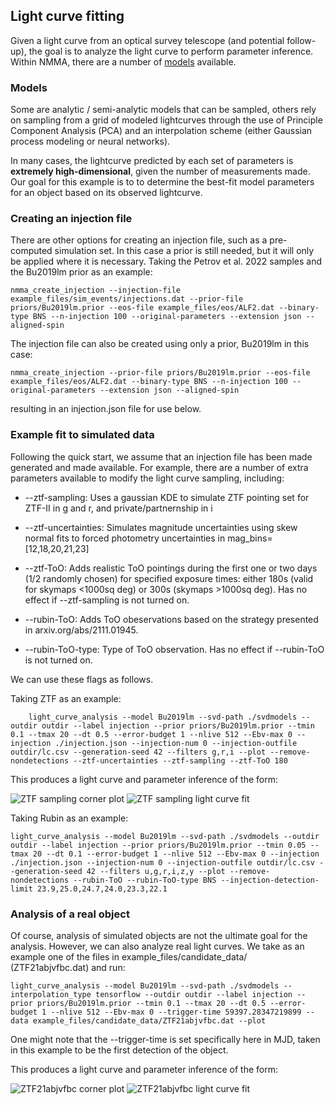 ## Light curve fitting

Given a light curve from an optical survey telescope (and potential follow-up), the goal is to analyze the light curve to perform parameter inference. Within NMMA, there are a number of [models](./models.html) available.

### Models

Some are analytic / semi-analytic models that can be sampled, others rely on sampling from a grid of modeled lightcurves through the use of Principle Component Analysis (PCA) and an interpolation scheme (either Gaussian process modeling or neural networks).

In many cases, the lightcurve predicted by each set of parameters is **extremely high-dimensional**, given the number of measurements made. Our goal for this example is to to determine the best-fit model parameters for an object based on its observed lightcurve.

### Creating an injection file

There are other options for creating an injection file, such as a pre-computed simulation set. In this case a prior is still needed, but it will only be applied where it is necessary. Taking the Petrov et al. 2022 samples and the Bu2019lm prior as an example:

	nmma_create_injection --injection-file example_files/sim_events/injections.dat --prior-file priors/Bu2019lm.prior --eos-file example_files/eos/ALF2.dat --binary-type BNS --n-injection 100 --original-parameters --extension json --aligned-spin

The injection file can also be created using only a prior, Bu2019lm in this case:

	nmma_create_injection --prior-file priors/Bu2019lm.prior --eos-file example_files/eos/ALF2.dat --binary-type BNS --n-injection 100 --original-parameters --extension json --aligned-spin

resulting in an injection.json file for use below.

### Example fit to simulated data

Following the quick start, we assume that an injection file has been made generated and made available. For example, there are a number of extra parameters available to modify the light curve sampling, including:

* --ztf-sampling: Uses a gaussian KDE to simulate ZTF pointing set for ZTF-II in g and r, and private/partnernship in i
* --ztf-uncertainties: Simulates magnitude uncertainties using skew normal fits to forced photometry uncertainties in mag_bins=[12,18,20,21,23]
* --ztf-ToO: Adds realistic ToO pointings during the first one or two days (1/2 randomly chosen) for specified exposure times: either 180s (valid for skymaps <1000sq deg) or 300s (skymaps >1000sq deg). Has no effect if --ztf-sampling is not turned on.

* --rubin-ToO: Adds ToO obeservations based on the strategy presented in arxiv.org/abs/2111.01945.
* --rubin-ToO-type: Type of ToO observation. Has no effect if --rubin-ToO is not turned on.

We can use these flags as follows.

Taking ZTF as an example:

        light_curve_analysis --model Bu2019lm --svd-path ./svdmodels --outdir outdir --label injection --prior priors/Bu2019lm.prior --tmin 0.1 --tmax 20 --dt 0.5 --error-budget 1 --nlive 512 --Ebv-max 0 --injection ./injection.json --injection-num 0 --injection-outfile outdir/lc.csv --generation-seed 42 --filters g,r,i --plot --remove-nondetections --ztf-uncertainties --ztf-sampling --ztf-ToO 180

This produces a light curve and parameter inference of the form:

![ZTF sampling corner plot](images/ZTF_corner.png)
![ZTF sampling light curve fit](images/ZTF_lightcurves.png)

Taking Rubin as an example:

	light_curve_analysis --model Bu2019lm --svd-path ./svdmodels --outdir outdir --label injection --prior priors/Bu2019lm.prior --tmin 0.05 --tmax 20 --dt 0.1 --error-budget 1 --nlive 512 --Ebv-max 0 --injection ./injection.json --injection-num 0 --injection-outfile outdir/lc.csv --generation-seed 42 --filters u,g,r,i,z,y --plot --remove-nondetections --rubin-ToO --rubin-ToO-type BNS --injection-detection-limit 23.9,25.0,24.7,24.0,23.3,22.1

### Analysis of a real object

Of course, analysis of simulated objects are not the ultimate goal for the analysis. However, we can also analyze real light curves. We take as an example one of the files in example_files/candidate_data/ (ZTF21abjvfbc.dat) and run:

	light_curve_analysis --model Bu2019lm --svd-path ./svdmodels --interpolation_type tensorflow --outdir outdir --label injection --prior priors/Bu2019lm.prior --tmin 0.1 --tmax 20 --dt 0.5 --error-budget 1 --nlive 512 --Ebv-max 0 --trigger-time 59397.28347219899 --data example_files/candidate_data/ZTF21abjvfbc.dat --plot

One might note that the --trigger-time is set specifically here in MJD, taken in this example to be the first detection of the object.

This produces a light curve and parameter inference of the form:

![ZTF21abjvfbc corner plot](images/ZTF21abjvfbc_corner.png)
![ZTF21abjvfbc light curve fit](images/ZTF21abjvfbc_lightcurves.png)
